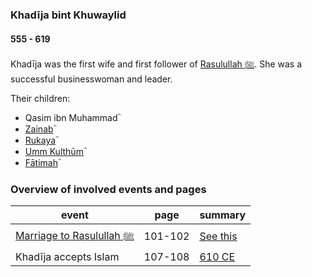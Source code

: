 ### Khadīja bint Khuwaylid
#### 555 - 619

Khadīja was the first wife and first follower of [Rasulullah ﷺ](0570_Rasulullah). She was a successful businesswoman and leader.

Their children:

- Qasim ibn Muhammadؓ
- [Zainabؓ](0601_Zainab)
- [Rukayaؓ](0604_Rukayyah)
- [Umm Kulthūmؓ](0605_Umm_Kulthum)
- [Fātimahؓ](0606_Fatimah)

### Overview of involved events and pages

event | page | summary
-|-|-
[Marriage to Rasulullah ﷺ](../events/0570_Birth_to_prophethood) | 101-102 | [See this](../events/0595_marriage)
Khadīja accepts Islam | 107-108 | [610 CE](../events/0610_Dawn_of_prophethood)
